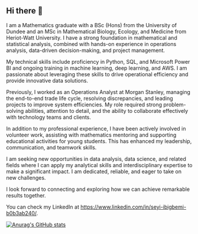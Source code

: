 ## Hi there 👋

I am a Mathematics graduate with a BSc (Hons) from the University of Dundee and an MSc in Mathematical Biology, Ecology, and Medicine from Heriot-Watt University. I have a strong foundation in mathematical and statistical analysis, combined with hands-on experience in operations analysis, data-driven decision-making, and project management.

My technical skills include proficiency in Python, SQL, and Microsoft Power BI and ongoing training in machine learning, deep learning, and AWS. I am passionate about leveraging these skills to drive operational efficiency and provide innovative data solutions.

Previously, I worked as an Operations Analyst at Morgan Stanley, managing the end-to-end trade life cycle, resolving discrepancies, and leading projects to improve system efficiencies. My role required strong problem-solving abilities, attention to detail, and the ability to collaborate effectively with technology teams and clients.

In addition to my professional experience, I have been actively involved in volunteer work, assisting with mathematics mentoring and supporting educational activities for young students. This has enhanced my leadership, communication, and teamwork skills.

I am seeking new opportunities in data analysis, data science, and related fields where I can apply my analytical skills and interdisciplinary expertise to make a significant impact. I am dedicated, reliable, and eager to take on new challenges.

I look forward to connecting and exploring how we can achieve remarkable results together.

You can check my LinkedIn at https://www.linkedin.com/in/seyi-ibigbemi-b0b3ab240/.

[![Anurag's GitHub stats](https://github-readme-stats.vercel.app/api?username=SeyiBoy23)](https://github.com/anuraghazra/github-readme-stats)
